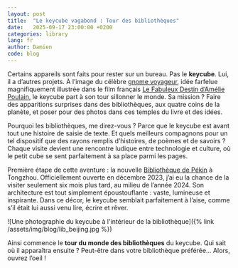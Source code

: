 ```yaml
---
layout: post
title:  "Le keycube vagabond : Tour des bibliothèques"
date:   2025-09-17 23:00:00 +0200
categories: library
lang: fr
author: Damien
code: blog
---
```

Certains appareils sont faits pour rester sur un bureau. Pas le **keycube**. Lui, il a d’autres projets. À l’image du célèbre [gnome voyageur](https://fr.wikipedia.org/wiki/Gnome_voyageur), idée farfelue magnifiquement illustrée dans le film français [Le Fabuleux Destin d’Amélie Poulain](https://fr.wikipedia.org/wiki/Le_Fabuleux_Destin_d%27Am%C3%A9lie_Poulain), le keycube part à son tour sillonner le monde. Sa mission ? Faire des apparitions surprises dans des bibliothèques, aux quatre coins de la planète, et poser pour des photos dans ces temples du livre et des idées.

Pourquoi les bibliothèques, me direz-vous ? Parce que le keycube est avant tout une histoire de saisie de texte. Et quels meilleurs compagnons pour un tel dispositif que des rayons remplis d’histoires, de poèmes et de savoirs ? Chaque visite devient une rencontre ludique entre technologie et culture, où le petit cube se sent parfaitement à sa place parmi les pages.

Première étape de cette aventure : la nouvelle [Bibliothèque de Pékin](https://fr.wikipedia.org/wiki/Biblioth%C3%A8que_nationale_de_Chine) à Tongzhou. Officiellement ouverte en décembre 2023, j’ai eu la chance de la visiter seulement six mois plus tard, au milieu de l’année 2024. Son architecture est tout simplement époustouflante : vaste, lumineuse et inspirante. Dans ce décor, le keycube semblait parfaitement à l’aise, comme s’il était lui aussi venu lire, écrire et rêver.

![Une photographie du keycube à l'intérieur de la bibliothèque]({% link /assets/img/blog/lib_beijing.jpg %})

Ainsi commence le **tour du monde des bibliothèques** du keycube. Qui sait où il apparaîtra ensuite ? Peut-être dans votre bibliothèque préférée... Alors, ouvrez l’oeil !